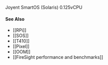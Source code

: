 Joyent SmartOS (Solaris) 0.125vCPU

#### See Also
* [[RPi]]
* [[SOS]]
* [[T410]]
* [[Pixel]]
* [[OOM]]
* [[FireSight performance and benchmarks]]
